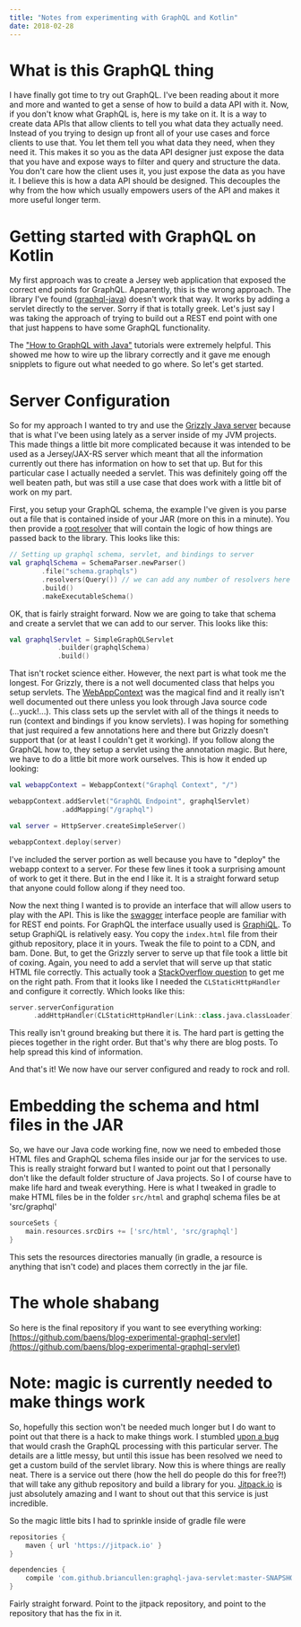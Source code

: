 ```yaml
---
title: "Notes from experimenting with GraphQL and Kotlin"
date: 2018-02-28
---
```


# What is this GraphQL thing

I have finally got time to try out GraphQL. I've been reading about it more and more and wanted to get a sense of how to build a data API with it. Now, if you don't know what GraphQL is, here is my take on it. It is a way to create data APIs that allow clients to tell you what data they actually need. Instead of you trying to design up front all of your use cases and force clients to use that. You let them tell you what data they need, when they need it. This makes it so you as the data API designer just expose the data that you have and expose ways to filter and query and structure the data. You don't care how the client uses it, you just expose the data as you have it. I believe this is how a data API should be designed. This decouples the why from the how which usually empowers users of the API and makes it more useful longer term.

# Getting started with GraphQL on Kotlin

My first approach was to create a Jersey web application that exposed the correct end points for GraphQL. Apparently, this is the wrong approach. The library I've found ([graphql-java](https://github.com/graphql-java/graphql-java)) doesn't work that way. It works by adding a servlet directly to the server. Sorry if that is totally greek. Let's just say I was taking the approach of trying to build out a REST end point with one that just happens to have some GraphQL functionality. 

The ["How to GraphQL with Java"](https://www.howtographql.com/graphql-java/0-introduction/) tutorials were extremely helpful. This showed me how to wire up the library correctly and it gave me enough snipplets to figure out what needed to go where. So let's get started.

# Server Configuration

So for my approach I wanted to try and use the [Grizzly Java server](https://javaee.github.io/grizzly/) because that is what I've been using lately as a server inside of my JVM projects. This made things a little bit more complicated because it was intended to be used as a Jersey/JAX-RS server which meant that all the information currently out there has information on how to set that up. But for this particular case I actually needed a servlet. This was definitely going off the well beaten path, but was still a use case that does work with a little bit of work on my part.

First, you setup your GraphQL schema, the example I've given is you parse out a file that is contained inside of your JAR (more on this in a minute). You then provide a [root resolver](https://github.com/graphql-java/graphql-java-tools#root-resolvers) that will contain the logic of how things are passed back to the library. This looks like this:

```kotlin
// Setting up graphql schema, servlet, and bindings to server
val graphqlSchema = SchemaParser.newParser()
        .file("schema.graphqls")
        .resolvers(Query()) // we can add any number of resolvers here
        .build()
        .makeExecutableSchema()
```

OK, that is fairly straight forward. Now we are going to take that schema and create a servlet that we can add to our server. This looks like this:

```kotlin
val graphqlServlet = SimpleGraphQLServlet
            .builder(graphqlSchema)
            .build()
```

That isn't rocket science either. However, the next part is what took me the longest. For Grizzly, there is a not well documented class that helps you setup servlets. The [WebAppContext](http://atetric.com/atetric/javadoc/org.glassfish.grizzly/grizzly-http-servlet-server/2.4.3/org/glassfish/grizzly/servlet/WebappContext.html) was the magical find and it really isn't well documented out there unless you look through Java source code (...yuck!...). This class sets up the servlet with all of the things it needs to run (context and bindings if you know servlets). I was hoping for something that just required a few annotations here and there but Grizzly doesn't support that (or at least I couldn't get it working). If you follow along the GraphQL how to, they setup a servlet using the annotation magic. But here, we have to do a little bit more work ourselves. This is how it ended up looking:

```kotlin
val webappContext = WebappContext("Graphql Context", "/")

webappContext.addServlet("GraphQL Endpoint", graphqlServlet)
             .addMapping("/graphql")

val server = HttpServer.createSimpleServer()

webappContext.deploy(server)
```

I've included the server portion as well because you have to "deploy" the webapp context to a server. For these few lines it took a surprising amount of work to get it there. But in the end I like it. It is a straight forward setup that anyone could follow along if they need too.

Now the next thing I wanted is to provide an interface that will allow users to play with the API. This is like the [swagger](https://swagger.io) interface people are familiar with for REST end points. For GraphQL the interface usually used is [GraphiQL](https://github.com/graphql/graphiql). To setup GraphiQL is relatively easy. You copy the `index.html` file from their github repository, place it in yours. Tweak the file to point to a CDN, and bam. Done.  But, to get the Grizzly server to serve up that file took a little bit of coxing. Again, you need to add a servlet that will serve up that static HTML file correctly. This actually took a [StackOverflow question](https://stackoverflow.com/questions/20924739/grizzly-server-with-static-content-and-rest-resource) to get me on the right path. From that it looks like I needed the `CLStaticHttpHandler` and configure it correctly. Which looks like this:

```kotlin
server.serverConfiguration
      .addHttpHandler(CLStaticHttpHandler(Link::class.java.classLoader), "/")
```

This really isn't ground breaking but there it is. The hard part is getting the pieces together in the right order. But that's why there are blog posts. To help spread this kind of information.

And that's it! We now have our server configured and ready to rock and roll.

# Embedding the schema and html files in the JAR

So, we have our Java code working fine, now we need to embeded those HTML files and GraphQL schema files inside our jar for the services to use. This is really straight forward but I wanted to point out that I personally don't like the default folder structure of Java projects. So I of course have to make life hard and tweak everything. Here is what I tweaked in gradle to make HTML files be in the folder `src/html` and graphql schema files be at 'src/graphql'

```gradle
sourceSets {
    main.resources.srcDirs += ['src/html', 'src/graphql']
}
```

This sets the resources directories manually (in gradle, a resource is anything that isn't code) and places them correctly in the jar file.

# The whole shabang

So here is the final repository if you want to see everything working: [https://github.com/baens/blog-experimental-graphql-servlet](https://github.com/baens/blog-experimental-graphql-servlet)

# Note: magic is currently needed to make things work

So, hopefully this section won't be needed much longer but I do want to point out that there is a hack to make things work. I stumbled [upon a bug](https://github.com/graphql-java/graphql-java-servlet/issues/61) that would crash the GraphQL processing with this particular server. The details are a little messy, but until this issue has been resolved we need to get a custom build of the servlet library. Now this is where things are really neat. There is a service out there (how the hell do people do this for free?!) that will take any github repository and build a library for you. [Jitpack.io](https://jitpack.io/) is just absolutely amazing and I want to shout out that this service is just incredible. 

So the magic little bits I had to sprinkle inside of gradle file were

```gradle
repositories {
    maven { url 'https://jitpack.io' }
}

dependencies {
    compile 'com.github.briancullen:graphql-java-servlet:master-SNAPSHOT'
}    
```

Fairly straight forward. Point to the jitpack repository, and point to the repository that has the fix in it. 
